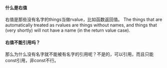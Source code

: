 #### 什么是右值
右值是那些没有名字的things当做rvalue，比如函数返回值。
The things that are automatically treated as rvalues are things without names, and things that (very shortly) will not have a name (in the return value case).

#### 右值不能引用吗？
那么为什么没有名字就不能被有名字的引用呢？不是的，可以引用，而且只能const引用，非const不行。
